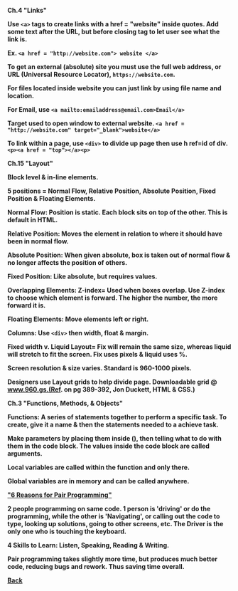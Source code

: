 <b>Ch.4 "Links"

Use `<a>` tags to create links with a href = "website" inside quotes. Add some text after the URL, but before closing tag to let user see what the link is.

Ex. `<a href = "http://website.com"> website </a>`

To get an external (absolute) site you must use the full web address, or URL (Universal Resource Locator), `https://website.com`.

For files located inside website you can just link by using file name and location.

For Email, use `<a mailto:emailaddress@email.com>Email</a>`

Target used to open window to external website. `<a href = "http://website.com" target="_blank">website</a>`

To link within a page, use `<div>` to divide up page then use h ref=id of div. `<p><a href = "top"></a><p>`

<b>Ch.15 "Layout"

Block level & in-line elements.

5 positions = Normal Flow, Relative Position, Absolute Position, Fixed Position & Floating Elements.

Normal Flow: Position is static. Each block sits on top of the other. This is default in HTML.

Relative Position: Moves the element in relation to where it should have been in normal flow.

Absolute Position: When given absolute, box is taken out of normal flow & no longer affects the position of others.

Fixed Position: Like absolute, but requires values.

Overlapping Elements: Z-index= Used when boxes overlap. Use Z-index to choose which element is forward. The higher the number, the more forward it is.

Floating Elements: Move elements left or right.

Columns: Use `<div>` then width, float & margin.

Fixed width v. Liquid Layout= Fix will remain the same size, whereas liquid will stretch to fit the screen. Fix uses pixels & liquid uses %.

Screen resolution & size varies. Standard is 960-1000 pixels.

Designers use Layout grids to help divide page. Downloadable grid @ www.960.gs.(Ref. on pg 389-392, Jon Duckett, HTML & CSS.)

<b>Ch.3 "Functions, Methods, & Objects"

Functions: A series of statements together to perform a specific task. To create, give it a name & then the statements needed to a achieve task.

Make parameters by placing them inside (), then telling what to do with them in the code block. The values inside the code block are called arguments.

Local variables are called within the function and only there.

Global variables are in memory and can be called anywhere.

<b><a href="https://www.codefellows.org/blog/6-reasons-for-pair-programming/">"6 Reasons for Pair Programming"</a>

2 people programming on same code. 1 person is 'driving' or do the programming, while the other is 'Navigating', or calling out the code to type, looking up solutions, going to other screens, etc. The Driver is the only one who is touching the keyboard.

4 Skills to Learn: Listen, Speaking, Reading & Writing.

Pair programming takes slightly more time, but produces much better code, reducing bugs and rework. Thus saving time overall.

<a href = "https://github.com/scottie-l/reading-notes/blob/main/reading-notes-201/README.md">Back</a>
